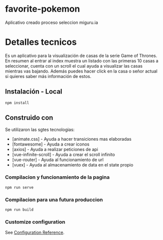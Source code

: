# favorite-pokemon
  Aplicativo creado proceso seleccion miguru.ia
 
# Detalles tecnicos
  Es un aplicativo para la visualización de casas de la serie Game of Thrones. En resumen al entrar al index muestra un listado con las primeras 10 casas a seleccionar, cuenta con un scroll el cual ayuda a visualizar las casas mientras vas bajando. Además puedes hacer click en la casa o señor actual si quieres saber más información de estos.
  
## Instalación - Local
```
npm install
```
## Construido con
  Se utilizaron las sgtes tecnologias: 
  * [animate.css] - Ayuda a hacer transiciones mas elaboradas
  * [fontawesome] - Ayuda a crear iconos
  * [axios] - Ayuda a realizar peticiones de api
  * [vue-infinite-scroll] - Ayuda a crear el scroll infinito
  * [vue-router] - Ayuda al funcionamiento de url
  * [vuex] - Ayuda al almacenamiento de data en el state propio

  
### Compilacion y funcionamiento de la pagina
```
npm run serve
```

### Compilacion para una futura produccion
```
npm run build
```

### Customize configuration
See [Configuration Reference](https://cli.vuejs.org/config/).

